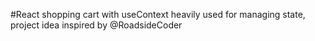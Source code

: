 #React shopping cart with useContext heavily used for managing state,
project idea inspired by @RoadsideCoder
